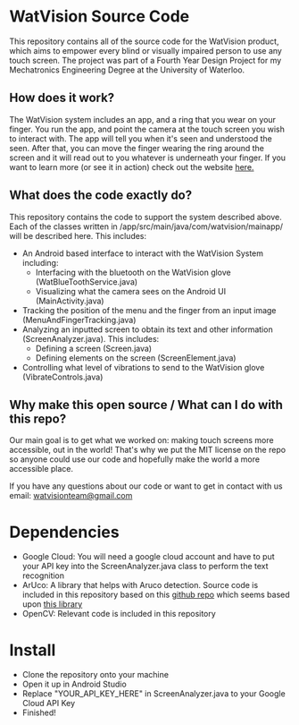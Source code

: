 # WatVision Source Code

This repository contains all of the source code for the WatVision product, which aims to empower every blind or visually impaired person to use any touch screen. The project was part of a Fourth Year Design Project for my Mechatronics Engineering Degree at the University of Waterloo.

## How does it work?

The WatVision system includes an app, and a ring that you wear on your finger. You run the app, and point the camera at the touch screen you wish to interact with. The app will tell you when it's seen and understood the seen. After that, you can move the finger wearing the ring around the screen and it will read out to you whatever is underneath your finger. If you want to learn more (or see it in action) check out the website [here.](https://watvision.github.io/)

## What does the code exactly do?

This repository contains the code to support the system described above. Each of the classes written in /app/src/main/java/com/watvision/mainapp/ will be described here. This includes:
- An Android based interface to interact with the WatVision System including:
    - Interfacing with the bluetooth on the WatVision glove (WatBlueToothService.java)
    - Visualizing what the camera sees on the Android UI (MainActivity.java)
- Tracking the position of the menu and the finger from an input image (MenuAndFingerTracking.java)
- Analyzing an inputted screen to obtain its text and other information (ScreenAnalyzer.java). This includes:
    - Defining a screen (Screen.java)
    - Defining elements on the screen (ScreenElement.java)
- Controlling what level of vibrations to send to the WatVision glove (VibrateControls.java)

## Why make this open source / What can I do with this repo?

Our main goal is to get what we worked on: making touch screens more accessible, out in the world! That's why we put the MIT license on the repo so anyone could use our code and hopefully make the world a more accessible place. 

If you have any questions about our code or want to get in contact with us email: watvisionteam@gmail.com

# Dependencies

- Google Cloud: You will need a google cloud account and have to put your API key into the ScreenAnalyzer.java class to perform the text recognition
- ArUco: A library that helps with Aruco detection. Source code is included in this repository based on this [github repo](https://github.com/sidberg/aruco-android) which seems based upon [this library](https://www.uco.es/investiga/grupos/ava/node/26)
- OpenCV: Relevant code is included in this repository

# Install

- Clone the repository onto your machine
- Open it up in Android Studio
- Replace "YOUR_API_KEY_HERE" in ScreenAnalyzer.java to your Google Cloud API Key
- Finished!